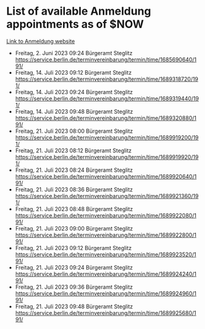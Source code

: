 # List of available Anmeldung appointments as of $NOW
[Link to Anmeldung website](https://service.berlin.de/terminvereinbarung/termin/tag.php?termin=1&anliegen[]=120686&dienstleisterlist=122210,122217,327316,122219,327312,122227,327314,122231,327346,122243,327348,122254,122252,329742,122260,329745,122262,329748,122271,327278,122273,327274,122277,327276,330436,122280,327294,122282,327290,122284,327292,122291,327270,122285,327266,122286,327264,122296,327268,150230,329760,122297,327286,122294,327284,122312,329763,122314,329775,122304,327330,122311,327334,122309,327332,317869,122281,327352,122279,329772,122283,122276,327324,122274,327326,122267,329766,122246,327318,122251,327320,122257,327322,122208,327298,122226,327300&herkunft=http%3A%2F%2Fservice.berlin.de%2Fdienstleistung%2F120686%2F)
- Freitag, 2. Juni 2023 09:24 Bürgeramt Steglitz https://service.berlin.de/terminvereinbarung/termin/time/1685690640/191/
- Freitag, 14. Juli 2023 09:12 Bürgeramt Steglitz https://service.berlin.de/terminvereinbarung/termin/time/1689318720/191/
- Freitag, 14. Juli 2023 09:24 Bürgeramt Steglitz https://service.berlin.de/terminvereinbarung/termin/time/1689319440/191/
- Freitag, 14. Juli 2023 09:48 Bürgeramt Steglitz https://service.berlin.de/terminvereinbarung/termin/time/1689320880/191/
- Freitag, 21. Juli 2023 08:00 Bürgeramt Steglitz https://service.berlin.de/terminvereinbarung/termin/time/1689919200/191/
- Freitag, 21. Juli 2023 08:12 Bürgeramt Steglitz https://service.berlin.de/terminvereinbarung/termin/time/1689919920/191/
- Freitag, 21. Juli 2023 08:24 Bürgeramt Steglitz https://service.berlin.de/terminvereinbarung/termin/time/1689920640/191/
- Freitag, 21. Juli 2023 08:36 Bürgeramt Steglitz https://service.berlin.de/terminvereinbarung/termin/time/1689921360/191/
- Freitag, 21. Juli 2023 08:48 Bürgeramt Steglitz https://service.berlin.de/terminvereinbarung/termin/time/1689922080/191/
- Freitag, 21. Juli 2023 09:00 Bürgeramt Steglitz https://service.berlin.de/terminvereinbarung/termin/time/1689922800/191/
- Freitag, 21. Juli 2023 09:12 Bürgeramt Steglitz https://service.berlin.de/terminvereinbarung/termin/time/1689923520/191/
- Freitag, 21. Juli 2023 09:24 Bürgeramt Steglitz https://service.berlin.de/terminvereinbarung/termin/time/1689924240/191/
- Freitag, 21. Juli 2023 09:36 Bürgeramt Steglitz https://service.berlin.de/terminvereinbarung/termin/time/1689924960/191/
- Freitag, 21. Juli 2023 09:48 Bürgeramt Steglitz https://service.berlin.de/terminvereinbarung/termin/time/1689925680/191/
